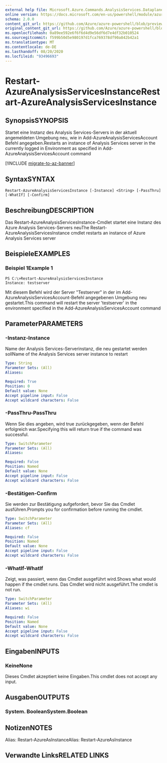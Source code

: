 ```yaml
---
external help file: Microsoft.Azure.Commands.AnalysisServices.Dataplane.dll-Help.xml
online version: https://docs.microsoft.com/en-us/powershell/module/azurerm.analysisservices/restart-azureanalysisservicesinstance
schema: 2.0.0
content_git_url: https://github.com/Azure/azure-powershell/blob/preview/src/ResourceManager/AnalysisServices/Commands.AnalysisServices.Dataplane/help/Restart-AzureAnalysisServicesInstance.md
original_content_git_url: https://github.com/Azure/azure-powershell/blob/preview/src/ResourceManager/AnalysisServices/Commands.AnalysisServices.Dataplane/help/Restart-AzureAnalysisServicesInstance.md
ms.openlocfilehash: 0a89ee592e6f6f6d4d9e56df6d7e4df32b010524
ms.sourcegitcommit: f599b50d5e980197d1fca769378df90a842b42a1
ms.translationtype: MT
ms.contentlocale: de-DE
ms.lasthandoff: 08/20/2020
ms.locfileid: "93496693"
---
```

# <span data-ttu-id="77a45-101">Restart-AzureAnalysisServicesInstance</span><span class="sxs-lookup"><span data-stu-id="77a45-101">Restart-AzureAnalysisServicesInstance</span></span>

## <span data-ttu-id="77a45-102">Synopsis</span><span class="sxs-lookup"><span data-stu-id="77a45-102">SYNOPSIS</span></span>
<span data-ttu-id="77a45-103">Startet eine Instanz des Analysis Services-Servers in der aktuell angemeldeten Umgebung neu, wie in Add-AzureAnalysisServicesAccount Befehl angegeben.</span><span class="sxs-lookup"><span data-stu-id="77a45-103">Restarts an instance of Analysis Services server in the currently logged in Environment as specified in Add-AzureAnalysisServicesAccount command</span></span>

[!INCLUDE [migrate-to-az-banner](../../includes/migrate-to-az-banner.md)]

## <span data-ttu-id="77a45-104">Syntax</span><span class="sxs-lookup"><span data-stu-id="77a45-104">SYNTAX</span></span>

```
Restart-AzureAnalysisServicesInstance [-Instance] <String> [-PassThru] [-WhatIf] [-Confirm]
```

## <span data-ttu-id="77a45-105">Beschreibung</span><span class="sxs-lookup"><span data-stu-id="77a45-105">DESCRIPTION</span></span>
<span data-ttu-id="77a45-106">Das Restart-AzureAnalysisServicesInstance-Cmdlet startet eine Instanz des Azure Analysis Services-Servers neu</span><span class="sxs-lookup"><span data-stu-id="77a45-106">The Restart-AzureAnalysisServicesInstance cmdlet restarts an instance of Azure Analysis Services server</span></span>

## <span data-ttu-id="77a45-107">Beispiele</span><span class="sxs-lookup"><span data-stu-id="77a45-107">EXAMPLES</span></span>

### <span data-ttu-id="77a45-108">Beispiel 1</span><span class="sxs-lookup"><span data-stu-id="77a45-108">Example 1</span></span>
```
PS C:\>Restart-AzureAnalysisServicesInstance
Instance: testserver
```

<span data-ttu-id="77a45-109">Mit diesem Befehl wird der Server "Testserver" in der im Add-AzureAnalysisServicesAccount-Befehl angegebenen Umgebung neu gestartet.</span><span class="sxs-lookup"><span data-stu-id="77a45-109">This command will restart the server 'testserver' in the environment specified in the Add-AzureAnalysisServicesAccount command</span></span>

## <span data-ttu-id="77a45-110">Parameter</span><span class="sxs-lookup"><span data-stu-id="77a45-110">PARAMETERS</span></span>

### <span data-ttu-id="77a45-111">-Instanz</span><span class="sxs-lookup"><span data-stu-id="77a45-111">-Instance</span></span>
<span data-ttu-id="77a45-112">Name der Analysis Services-Serverinstanz, die neu gestartet werden soll</span><span class="sxs-lookup"><span data-stu-id="77a45-112">Name of the Analysis Services server instance to restart</span></span>

```yaml
Type: String
Parameter Sets: (All)
Aliases: 

Required: True
Position: 0
Default value: None
Accept pipeline input: False
Accept wildcard characters: False
```

### <span data-ttu-id="77a45-113">-PassThru</span><span class="sxs-lookup"><span data-stu-id="77a45-113">-PassThru</span></span>
<span data-ttu-id="77a45-114">Wenn Sie dies angeben, wird true zurückgegeben, wenn der Befehl erfolgreich war.</span><span class="sxs-lookup"><span data-stu-id="77a45-114">Specifying this will return true if the command was successful.</span></span>

```yaml
Type: SwitchParameter
Parameter Sets: (All)
Aliases: 

Required: False
Position: Named
Default value: None
Accept pipeline input: False
Accept wildcard characters: False
```

### <span data-ttu-id="77a45-115">-Bestätigen</span><span class="sxs-lookup"><span data-stu-id="77a45-115">-Confirm</span></span>
<span data-ttu-id="77a45-116">Sie werden zur Bestätigung aufgefordert, bevor Sie das Cmdlet ausführen.</span><span class="sxs-lookup"><span data-stu-id="77a45-116">Prompts you for confirmation before running the cmdlet.</span></span>

```yaml
Type: SwitchParameter
Parameter Sets: (All)
Aliases: cf

Required: False
Position: Named
Default value: None
Accept pipeline input: False
Accept wildcard characters: False
```

### <span data-ttu-id="77a45-117">-WhatIf</span><span class="sxs-lookup"><span data-stu-id="77a45-117">-WhatIf</span></span>
<span data-ttu-id="77a45-118">Zeigt, was passiert, wenn das Cmdlet ausgeführt wird.</span><span class="sxs-lookup"><span data-stu-id="77a45-118">Shows what would happen if the cmdlet runs.</span></span>
<span data-ttu-id="77a45-119">Das Cmdlet wird nicht ausgeführt.</span><span class="sxs-lookup"><span data-stu-id="77a45-119">The cmdlet is not run.</span></span>

```yaml
Type: SwitchParameter
Parameter Sets: (All)
Aliases: wi

Required: False
Position: Named
Default value: None
Accept pipeline input: False
Accept wildcard characters: False
```

## <span data-ttu-id="77a45-120">Eingaben</span><span class="sxs-lookup"><span data-stu-id="77a45-120">INPUTS</span></span>

### <span data-ttu-id="77a45-121">Keine</span><span class="sxs-lookup"><span data-stu-id="77a45-121">None</span></span>
<span data-ttu-id="77a45-122">Dieses Cmdlet akzeptiert keine Eingaben.</span><span class="sxs-lookup"><span data-stu-id="77a45-122">This cmdlet does not accept any input.</span></span>

## <span data-ttu-id="77a45-123">Ausgaben</span><span class="sxs-lookup"><span data-stu-id="77a45-123">OUTPUTS</span></span>

### <span data-ttu-id="77a45-124">System. Boolean</span><span class="sxs-lookup"><span data-stu-id="77a45-124">System.Boolean</span></span>

## <span data-ttu-id="77a45-125">Notizen</span><span class="sxs-lookup"><span data-stu-id="77a45-125">NOTES</span></span>
<span data-ttu-id="77a45-126">Alias: Restart-AzureAsInstance</span><span class="sxs-lookup"><span data-stu-id="77a45-126">Alias: Restart-AzureAsInstance</span></span>

## <span data-ttu-id="77a45-127">Verwandte Links</span><span class="sxs-lookup"><span data-stu-id="77a45-127">RELATED LINKS</span></span>

